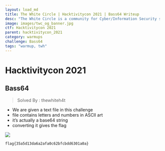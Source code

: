 ```yaml
---
layout: load_md
title: The White Circle | Hacktivitycon 2021 | Bass64 Writeup
desc: "The White Circle is a community for Cyber/Information Security students, enthusiasts and professionals. You can discuss anything related to Security, share your knowledge with others, get help when you need it and proceed further in your journey with amazing people from all over the world."
image: images/twc_og_banner.jpg
ctf: Hacktivitycon 2021
parent: hacktivitycon_2021
category: warmups
challenge: Bass64
tags: "warmup, twh"
---
```


<h1 class="heading card-title white-text">Hacktivitycon 2021</h1>



## Bass64
> Solved By : thewhiteh4t


- We are given a text file in this challenge
- file contains letters and numbers in ASCII art
- it’s actually a base64 string
- converting it gives the flag


![](https://i.imgur.com/IlcrRzA.png)



    flag{35a5d13da6a2afa0c62bfcbdd6301a0a}


